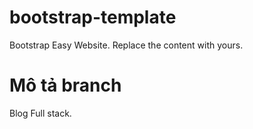 # bootstrap-template
Bootstrap Easy Website. Replace the content with yours.

# Mô tả branch
Blog Full stack.
